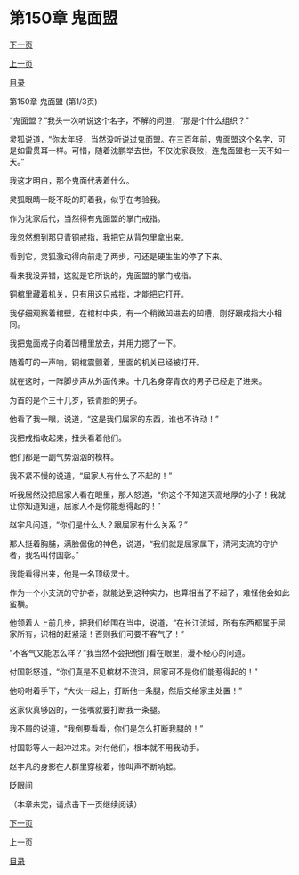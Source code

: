 <h1>第150章   鬼面盟</h1>
            <div><p><a href="./0448_%E7%AC%AC150%E7%AB%A0_%E9%AC%BC%E9%9D%A2%E7%9B%9F.md">下一页</a></p><p><a href="./0446_%E7%AC%AC149%E7%AB%A0_%E7%81%B5%E7%8B%90.md">上一页</a></p><p><a href="../">目录</a></p></div>
            <div><p>第150章   鬼面盟 (第1/3页)</p><p>“鬼面盟？”我头一次听说这个名字，不解的问道，“那是个什么组织？”</p><p>灵狐说道，“你太年轻，当然没听说过鬼面盟。在三百年前，鬼面盟这个名字，可是如雷贯耳一样。可惜，随着沈鹏举去世，不仅沈家衰败，连鬼面盟也一天不如一天。”</p><p>我这才明白，那个鬼面代表着什么。</p><p>灵狐眼睛一眨不眨的盯着我，似乎在考验我。</p><p>作为沈家后代，当然得有鬼面盟的掌门戒指。</p><p>我忽然想到那只青铜戒指，我把它从背包里拿出来。</p><p>看到它，灵狐激动得向前走了两步，可还是硬生生的停了下来。</p><p>看来我没弄错，这就是它所说的，鬼面盟的掌门戒指。</p><p>铜棺里藏着机关，只有用这只戒指，才能把它打开。</p><p>我仔细观察着棺壁，在棺材中央，有一个稍微凹进去的凹槽，刚好跟戒指大小相同。</p><p>我把鬼面戒子向着凹槽里放去，并用力摁了一下。</p><p>随着叮的一声响，铜棺震颤着，里面的机关已经被打开。</p><p>就在这时，一阵脚步声从外面传来。十几名身穿青衣的男子已经走了进来。</p><p>为首的是个三十几岁，铁青脸的男子。</p><p>他看了我一眼，说道，“这是我们屈家的东西，谁也不许动！”</p><p>我把戒指收起来，扭头看着他们。</p><p>他们都是一副气势汹汹的模样。</p><p>我不紧不慢的说道，“屈家人有什么了不起的！”</p><p>听我居然没把屈家人看在眼里，那人怒道，“你这个不知道天高地厚的小子！我就让你知道知道，屈家人不是你能惹得起的！”</p><p>赵宇凡问道，“你们是什么人？跟屈家有什么关系？”</p><p>那人挺着胸脯，满脸倨傲的神色，说道，“我们就是屈家属下，清河支流的守护者，我名叫付国彰。”</p><p>我能看得出来，他是一名顶级灵士。</p><p>作为一个小支流的守护者，就能达到这种实力，也算相当了不起了，难怪他会如此蛮横。</p><p>他领着人上前几步，把我们给围在当中，说道，“在长江流域，所有东西都属于屈家所有，识相的赶紧滚！否则我们可要不客气了！”</p><p>“不客气又能怎么样？”我当然不会把他们看在眼里，漫不经心的问道。</p><p>付国彰怒道，“你们真是不见棺材不流泪，屈家可不是你们能惹得起的！”</p><p>他吩咐着手下，“大伙一起上，打断他一条腿，然后交给家主处置！”</p><p>这家伙真够凶的，一张嘴就要打断我一条腿。</p><p>我不屑的说道，“我倒要看看，你们是怎么打断我腿的！”</p><p>付国彰等人一起冲过来。对付他们，根本就不用我动手。</p><p>赵宇凡的身影在人群里穿梭着，惨叫声不断响起。</p><p>眨眼间</p><p>（本章未完，请点击下一页继续阅读）</p></div>
            <div><p><a href="./0448_%E7%AC%AC150%E7%AB%A0_%E9%AC%BC%E9%9D%A2%E7%9B%9F.md">下一页</a></p><p><a href="./0446_%E7%AC%AC149%E7%AB%A0_%E7%81%B5%E7%8B%90.md">上一页</a></p><p><a href="../">目录</a></p></div>